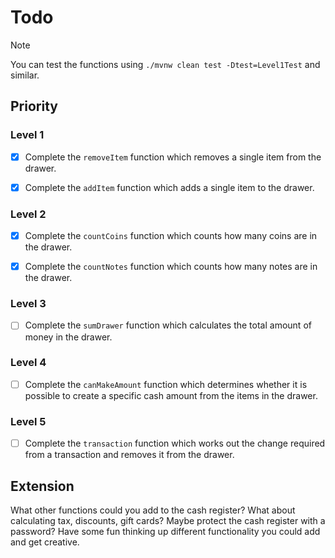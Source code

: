 # Todo

> [!NOTE]
>
> You can test the functions using `./mvnw clean test -Dtest=Level1Test` and
> similar.

## Priority

### Level 1

- [x] Complete the `removeItem` function which removes a single item from the
      drawer.

- [x] Complete the `addItem` function which adds a single item to the drawer.

### Level 2

- [x] Complete the `countCoins` function which counts how many coins are in the
      drawer.

- [x] Complete the `countNotes` function which counts how many notes are in the
      drawer.

### Level 3

- [ ] Complete the `sumDrawer` function which calculates the total amount of
      money in the drawer.

### Level 4

- [ ] Complete the `canMakeAmount` function which determines whether it is
      possible to create a specific cash amount from the items in the drawer.

### Level 5

- [ ] Complete the `transaction` function which works out the change required
      from a transaction and removes it from the drawer.

## Extension

What other functions could you add to the cash register? What about calculating
tax, discounts, gift cards? Maybe protect the cash register with a password?
Have some fun thinking up different functionality you could add and get
creative.
